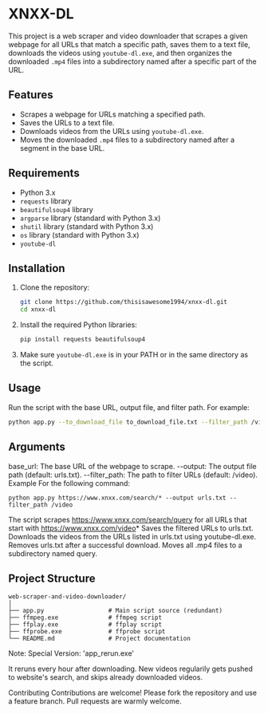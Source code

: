 # XNXX-DL

This project is a web scraper and video downloader that scrapes a given webpage for all URLs that match a specific path, saves them to a text file, downloads the videos using `youtube-dl.exe`, and then organizes the downloaded `.mp4` files into a subdirectory named after a specific part of the URL.

## Features

- Scrapes a webpage for URLs matching a specified path.
- Saves the URLs to a text file.
- Downloads videos from the URLs using `youtube-dl.exe`.
- Moves the downloaded `.mp4` files to a subdirectory named after a segment in the base URL.

## Requirements

- Python 3.x
- `requests` library
- `beautifulsoup4` library
- `argparse` library (standard with Python 3.x)
- `shutil` library (standard with Python 3.x)
- `os` library (standard with Python 3.x)
- `youtube-dl`

## Installation

1. Clone the repository:
    ```sh
    git clone https://github.com/thisisawesome1994/xnxx-dl.git
    cd xnxx-dl
    ```

2. Install the required Python libraries:
    ```sh
    pip install requests beautifulsoup4
    ```

3. Make sure `youtube-dl.exe` is in your PATH or in the same directory as the script.

## Usage

Run the script with the base URL, output file, and filter path. For example:

```sh
python app.py --to_download_file to_download_file.txt --filter_path /video
```
## Arguments
base_url: The base URL of the webpage to scrape.
--output: The output file path (default: urls.txt).
--filter_path: The path to filter URLs (default: /video).
Example
For the following command:
```
python app.py https://www.xnxx.com/search/* --output urls.txt --filter_path /video
```
The script scrapes https://www.xnxx.com/search/query for all URLs that start with https://www.xnxx.com/video*
Saves the filtered URLs to urls.txt.
Downloads the videos from the URLs listed in urls.txt using youtube-dl.exe.
Removes urls.txt after a successful download.
Moves all .mp4 files to a subdirectory named query.

## Project Structure
```
web-scraper-and-video-downloader/
│
├── app.py                  # Main script source (redundant)
├── ffmpeg.exe              # ffmpeg script
├── ffplay.exe              # ffplay script
├── ffprobe.exe             # ffprobe script
└── README.md               # Project documentation
```

Note: Special Version: 'app_rerun.exe'

It reruns every hour after downloading. New videos regularily gets pushed to website's search, and skips already downloaded videos.

Contributing
Contributions are welcome! Please fork the repository and use a feature branch. Pull requests are warmly welcome.


